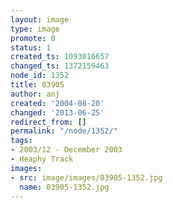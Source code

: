 ```yaml
---
layout: image
type: image
promote: 0
status: 1
created_ts: 1093016657
changed_ts: 1372159463
node_id: 1352
title: 03905
author: anj
created: '2004-08-20'
changed: '2013-06-25'
redirect_from: []
permalink: "/node/1352/"
tags:
- 2003/12 - December 2003
- Heaphy Track
images:
- src: image/images/03905-1352.jpg
  name: 03905-1352.jpg
---
```



